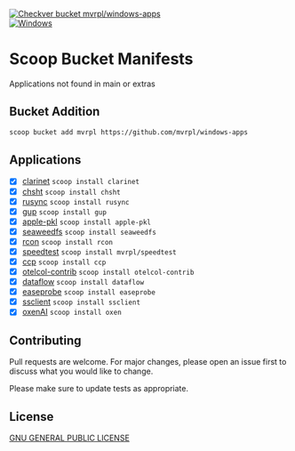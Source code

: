 [![Checkver bucket mvrpl/windows-apps](https://github.com/mvrpl/windows-apps/actions/workflows/scoop_checkver.yaml/badge.svg?branch=main)](https://github.com/mvrpl/windows-apps/actions/workflows/scoop_checkver.yaml)  
[![Windows](https://img.shields.io/badge/Windows-0078D6?style=flat&logo=windows&logoColor=white)](#)

# Scoop Bucket Manifests

Applications not found in main or extras

## Bucket Addition

```bash
scoop bucket add mvrpl https://github.com/mvrpl/windows-apps
```

## Applications

- [x] [clarinet](https://docs.hiro.so/clarinet) `scoop install clarinet`
- [x] [chsht](https://github.com/mvrpl/Terminal-Cheat-Sheet) `scoop install chsht`
- [x] [rusync](https://github.com/your-tools/rusync) `scoop install rusync`
- [x] [gup](https://github.com/nao1215/gup) `scoop install gup`
- [x] [apple-pkl](https://pkl-lang.org) `scoop install apple-pkl`
- [x] [seaweedfs](https://github.com/seaweedfs/seaweedfs) `scoop install seaweedfs`
- [x] [rcon](https://github.com/gorcon/rcon-cli) `scoop install rcon`
- [x] [speedtest](https://github.com/mvrpl/speed-test) `scoop install mvrpl/speedtest`
- [x] [ccp](https://github.com/mvrpl/ccp) `scoop install ccp`
- [x] [otelcol-contrib](https://github.com/open-telemetry/opentelemetry-collector-contrib) `scoop install otelcol-contrib`
- [x] [dataflow](https://bitbucket.org/mvrpl_br/dataflow) `scoop install dataflow`
- [x] [easeprobe](https://github.com/megaease/easeprobe) `scoop install easeprobe`
- [x] [ssclient](https://github.com/neosmart/securestore-rs) `scoop install ssclient`
- [x] [oxenAI](https://github.com/Oxen-AI/Oxen) `scoop install oxen`

## Contributing

Pull requests are welcome. For major changes, please open an issue first
to discuss what you would like to change.

Please make sure to update tests as appropriate.

## License

[GNU GENERAL PUBLIC LICENSE](https://github.com/mvrpl/windows-apps/blob/main/LICENSE)
